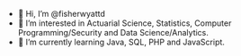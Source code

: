 - 👋 Hi, I’m @fisherwyattd
- 👀 I’m interested in Actuarial Science, Statistics, Computer Programming/Security and Data Science/Analytics.
- 🌱 I’m currently learning Java, SQL, PHP and JavaScript.

<!---
fisherwyattd/fisherwyattd is a ✨ special ✨ repository because its `README.md` (this file) appears on your GitHub profile.
You can click the Preview link to take a look at your changes.
--->
